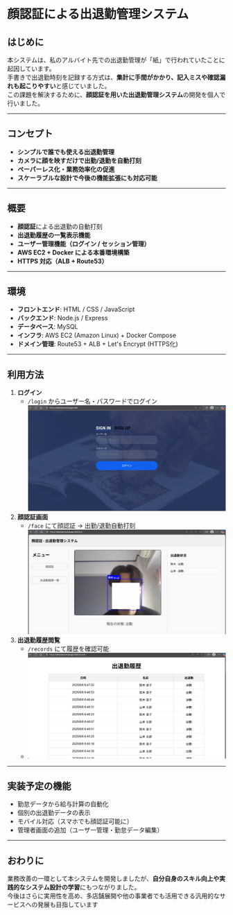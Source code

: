 # 顔認証による出退勤管理システム

## はじめに

本システムは、私のアルバイト先での出退勤管理が「紙」で行われていたことに起因しています。  
手書きで出退勤時刻を記録する方式は、**集計に手間がかかり、記入ミスや確認漏れも起こりやすい**と感じていました。  
この課題を解決するために、**顔認証を用いた出退勤管理システム**の開発を個人で行いました。

---

## コンセプト

- **シンプルで誰でも使える出退勤管理**
- **カメラに顔を映すだけで出勤/退勤を自動打刻**
- **ペーパーレス化・業務効率化の促進**
- **スケーラブルな設計で今後の機能拡張にも対応可能**

---

## 概要

- **顔認証**による出退勤の自動打刻  
- **出退勤履歴の一覧表示機能**  
- **ユーザー管理機能（ログイン / セッション管理）**  
- **AWS EC2 + Docker による本番環境構築**  
- **HTTPS 対応（ALB + Route53）**

---

## 環境

- **フロントエンド**: HTML / CSS / JavaScript 
- **バックエンド**: Node.js / Express
- **データベース**: MySQL
- **インフラ**: AWS EC2 (Amazon Linux) + Docker Compose
- **ドメイン管理**: Route53 + ALB + Let's Encrypt (HTTPS化)

---

## 利用方法

1. **ログイン**
    - `/login` からユーザー名・パスワードでログイン
    ![ログイン画面](ex_images/login.png)
2. **顔認証画面**
    - `/face` にて顔認証 → 出勤/退勤自動打刻
    ![顔認証画面](ex_images/face.png)
3. **出退勤履歴閲覧**
    - `/records` にて履歴を確認可能
    - ![履歴画面](ex_images/view.png)

---

## 実装予定の機能

- 勤怠データから給与計算の自動化
- 個別の出退勤データの表示
- モバイル対応（スマホでも顔認証可能に）
- 管理者画面の追加（ユーザー管理・勤怠データ編集）

---

## おわりに

業務改善の一環として本システムを開発しましたが、**自分自身のスキル向上や実践的なシステム設計の学習**にもつながりました。  
今後はさらに実用性を高め、多店舗展開や他の事業者でも活用できる汎用的なサービスへの発展も目指しています   

